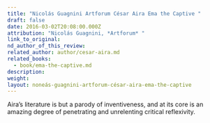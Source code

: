 ```yaml
---
title: "Nicolás Guagnini Artforum César Aira Ema the Captive "
draft: false
date: 2016-03-02T20:08:00.000Z
attribution: "Nicolás Guagnini, *Artforum* "
link_to_original:
nd_author_of_this_review:
related_author: author/cesar-aira.md
related_books:
  - book/ema-the-captive.md
description:
weight:
layout: noneás-guagnini-artforum-césar-aira-ema-the-captive
---
```

Aira’s literature is but a parody of inventiveness, and at its core is an amazing degree of penetrating and unrelenting critical reflexivity.

